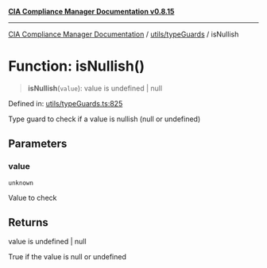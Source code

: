 [**CIA Compliance Manager Documentation v0.8.15**](../../../README.md)

***

[CIA Compliance Manager Documentation](../../../modules.md) / [utils/typeGuards](../README.md) / isNullish

# Function: isNullish()

> **isNullish**(`value`): value is undefined \| null

Defined in: [utils/typeGuards.ts:825](https://github.com/Hack23/cia-compliance-manager/blob/50a3bb1fa64948444e36c06fee075b5043350db0/src/utils/typeGuards.ts#L825)

Type guard to check if a value is nullish (null or undefined)

## Parameters

### value

`unknown`

Value to check

## Returns

value is undefined \| null

True if the value is null or undefined

